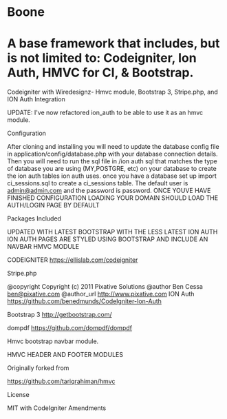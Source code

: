 Boone
=====

A base framework that includes, but is not limited to: Codeigniter, Ion Auth, HMVC for CI, &amp; Bootstrap.
=====
Codeigniter with Wiredesignz- Hmvc module, Bootstrap 3, Stripe.php, and ION Auth Integration

UPDATE: I've now refactored ion_auth to be able to use it as an hmvc module.

Configuration

After cloning and installing you will need to update the database config file in application/config/database.php with your database connection details. Then you will need to run the sql file in /ion auth sql that matches the type of database you are using (MY,POSTGRE, etc) on your database to create the ion auth tables ion auth uses. once you have a database set up import ci_sessions.sql to create a ci_sessions table. The default user is admin@admin.com and the password is password. ONCE YOUVE HAVE FINISHED CONFIGURATION LOADING YOUR DOMAIN SHOULD LOAD THE AUTH/LOGIN PAGE BY DEFAULT

Packages Included

UPDATED WITH LATEST BOOTSTRAP WITH THE LESS LATEST ION AUTH ION AUTH PAGES ARE STYLED USING BOOTSTRAP AND INCLUDE AN NAVBAR HMVC MODULE

CODEIGNITER https://ellislab.com/codeigniter

Stripe.php

@copyright Copyright (c) 2011 Pixative Solutions
@author Ben Cessa ben@pixative.com
@author_url http://www.pixative.com
ION Auth https://github.com/benedmunds/CodeIgniter-Ion-Auth

Bootstrap 3 http://getbootstrap.com/

dompdf https://github.com/dompdf/dompdf

Hmvc bootstrap navbar module.

HMVC HEADER AND FOOTER MODULES

Originally forked from

https://github.com/tariqrahiman/hmvc

License

MIT with CodeIgniter Amendments
